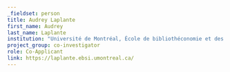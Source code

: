 ```yaml
---
_fieldset: person
title: Audrey Laplante
first_name: Audrey
last_name: Laplante
institution: "Université de Montréal, École de bibliothéconomie et des sciences de l'information"
project_group: co-investigator
role: Co-Applicant
link: https://laplante.ebsi.umontreal.ca/
---
```

